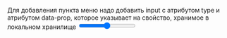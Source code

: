 Для добавления пункта меню надо добавить input с атрибутом type и атрибутом data-prop, которое указывает на свойство, хранимое в локальном хранилище
<input data-option data-prop="prop" type="range" />

